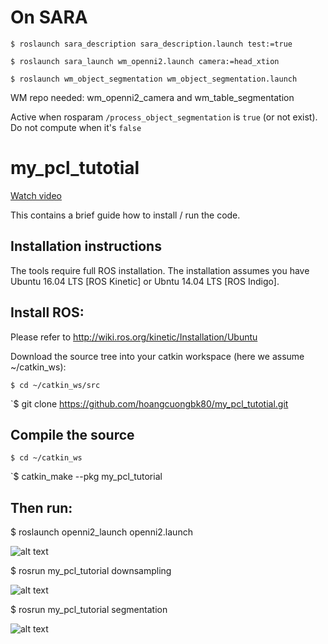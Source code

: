 # On SARA

`$ roslaunch sara_description sara_description.launch test:=true`

`$ roslaunch sara_launch wm_openni2.launch camera:=head_xtion`

`$ roslaunch wm_object_segmentation wm_object_segmentation.launch`

WM repo needed: wm_openni2_camera and wm_table_segmentation

Active when rosparam `/process_object_segmentation` is `true` (or not exist). Do not compute when it's `false`


# my_pcl_tutotial

[Watch video](https://www.youtube.com/watch?v=0gA_Dr9YYRY)

This contains a brief guide how to install / run the code.

## Installation instructions
The tools require full ROS installation. The installation assumes you have Ubuntu 16.04 LTS [ROS Kinetic] or Ubntu 14.04 LTS [ROS Indigo].

## Install ROS:
Please refer to http://wiki.ros.org/kinetic/Installation/Ubuntu

Download the source tree into your catkin workspace (here we assume ~/catkin_ws):

`$ cd ~/catkin_ws/src`

`$ git clone https://github.com/hoangcuongbk80/my_pcl_tutotial.git

## Compile the source

`$ cd ~/catkin_ws`

`$ catkin_make --pkg my_pcl_tutorial

## Then run:

$ roslaunch openni2_launch openni2.launch

![alt text](https://github.com/hoangcuongbk80/my_pcl_tutotial/blob/master/docs/figs/Original.png)

$ rosrun my_pcl_tutorial downsampling

![alt text](https://github.com/hoangcuongbk80/my_pcl_tutotial/blob/master/docs/figs/Dowmsampled.png)

$ rosrun my_pcl_tutorial segmentation

![alt text](https://github.com/hoangcuongbk80/my_pcl_tutotial/blob/master/docs/figs/Segmented.png)
